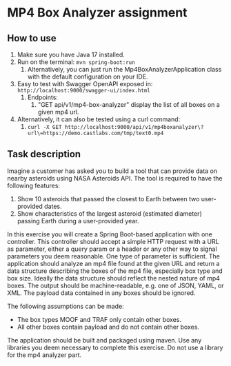 # MP4 Box Analyzer assignment

## How to use

1. Make sure you have Java 17 installed.
2. Run on the terminal: `mvn spring-boot:run`
    1. Alternatively, you can just run the Mp4BoxAnalyzerApplication class with the default configuration on your IDE.
3. Easy to test with Swagger OpenAPI exposed in: `http://localhost:9000/swagger-ui/index.html`
    1. Endpoints:
        1. "GET api/v1/mp4-box-analyzer" display the list of all boxes on a given mp4 url.
4. Alternatively, it can also be tested using a curl command:
    1. `curl -X GET http://localhost:9000/api/v1/mp4boxanalyzer\?url\=https://demo.castlabs.com/tmp/text0.mp4`

## Task description

Imagine a customer has asked you to build a tool that can provide data on nearby asteroids using NASA Asteroids API. The
tool is required to have the following features:

1. Show 10 asteroids that passed the closest to Earth between two user-provided dates.
2. Show characteristics of the largest asteroid (estimated diameter) passing Earth during a user-provided year.

In this exercise you will create a Spring Boot-based application with one controller.
This controller should accept a simple HTTP request with a URL as parameter, either a query param or a header or any
other way to signal parameters you deem reasonable. One type of parameter is sufficient.
The application should analyze an mp4 file found at the given URL and return a data structure describing the boxes of
the mp4 file, especially box type and box size. Ideally the data structure should reflect the nested nature of mp4
boxes. The output should be machine-readable, e.g. one of JSON, YAML, or XML. The payload data contained in any boxes
should be ignored.

The following assumptions can be made:

* The box types MOOF and TRAF only contain other boxes.
* All other boxes contain payload and do not contain other boxes.

The application should be built and packaged using maven.
Use any libraries you deem necessary to complete this exercise. Do not use a library for the mp4 analyzer part.
